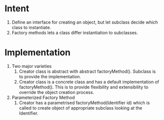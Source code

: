 # Intent

1. Define an interface for creating an object, but let subclass decide which class to instantiate.
2. Factory methods lets a class differ instantiation to subclasses.

# Implementation

1. Two major varieties
    1. Creator class is abstract with abstract factoryMethod(). Subclass is to provide the implementation.
    2. Creator class is a concrete class and has a default implementation of factoryMethod().
       This is to provide flexibility and extensibility to override the object creation process.
2. Parameterized Factory Method
    1. Creator has a parametrised factoryMethod(Identifier id) which is called to create object of appropriate subclass
       looking at the Identifier.
